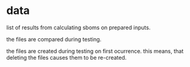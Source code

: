 # data

list of results from calculating sboms on prepared inputs.

the files are compared during testing.

the files are created during testing on first ocurrence.
this means, that deleting the files causes them to be re-created.

